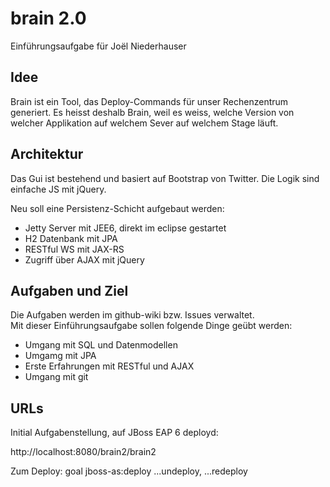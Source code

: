 brain 2.0
======

Einführungsaufgabe für Joël Niederhauser



Idee
----

Brain ist ein Tool, das Deploy-Commands für unser Rechenzentrum generiert. 
Es heisst deshalb Brain, weil es weiss, welche Version von welcher Applikation auf welchem Sever auf welchem Stage läuft. 



Architektur
-----------

Das Gui ist bestehend und basiert auf Bootstrap von Twitter. Die Logik sind einfache JS mit jQuery. 

Neu soll eine Persistenz-Schicht aufgebaut werden: 

- Jetty Server mit JEE6, direkt im eclipse gestartet
- H2 Datenbank mit JPA
- RESTful WS mit JAX-RS
- Zugriff über AJAX mit jQuery


Aufgaben und Ziel
-----------------


Die Aufgaben werden im github-wiki bzw. Issues verwaltet.   
Mit dieser Einführungsaufgabe sollen folgende Dinge geübt werden: 
- Umgang mit SQL und Datenmodellen
- Umgamg mit JPA
- Erste Erfahrungen mit RESTful und AJAX
- Umgang mit git



URLs
----

Initial Aufgabenstellung, auf JBoss EAP 6 deployd:  

http://localhost:8080/brain2/brain2

Zum Deploy: goal jboss-as:deploy  ...undeploy, ...redeploy



